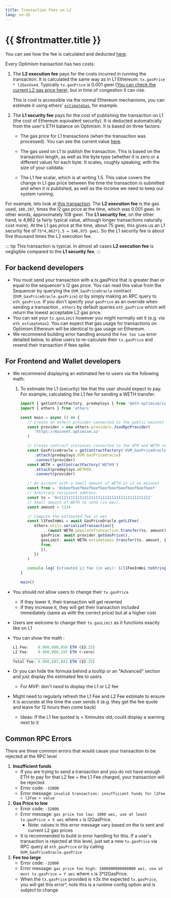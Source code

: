```yaml
---
title: Transaction Fees on L2
lang: en-US
---
```


# {{ $frontmatter.title }}

You can see how the fee is calculated and deducted [here](https://optimismhelp.zendesk.com/hc/en-us/articles/4411895794715-Transaction-Fees).

Every Optimism transaction has two costs:

1. The **L2 execution fee** pays for the costs incurred in running the transaction. It is calculated the same way as in L1 Ethereum: `tx.gasPrice * l2GasUsed`. Typically `tx.gasPrice` is 0.001 gwei ([You can check the current L2 gas price here](https://public-grafana.optimism.io/d/9hkhMxn7z/public-dashboard?orgId=1&refresh=5m)), but in time of congestion it can rise.

   This is cost is accessible via the normal Ethereum mechanisms, you can estimate it using ethers' [`estimateGas`](https://docs.ethers.io/v5/api/contract/contract/#contract-estimateGas), for example.

2. The **L1 security fee** pays for the cost of publishing the transaction on L1 (the cost of Ethereum equivalent security). It is deducted automatically from the user's ETH balance on Optimism. It is based on three factors:

   - The gas price for L1 transactions (when the transaction was processed). You can see the current value [here](https://public-grafana.optimism.io/d/9hkhMxn7z/public-dashboard?orgId=1&refresh=5m).

   - The gas used on L1 to publish the transaction. This is based on the transaction length, as well as the byte type (whether it is zero or a different value) for each byte. It scales, roughly speaking, with the size of your calldata.

   - The L1 fee scalar, which is at writing 1.5. This value covers the change in L1 gas price between the time the transaction is submitted and when it is published, as well as the income we need to keep our system running.

For example, lets look at [this transaction](https://optimistic.etherscan.io/tx/0x3ba996515abd898cd7e939aad4bd086b0d5159d14b4bc639e00d47a3aa68fd09). The **L2 execution fee** is the gas used, `108,207`, times the l2 gas price at the time, which was 0.001 gwei. In other words, approximately 108 gwei. The **L1 security fee**, on the other hand, is 4,862 (a fairly typical value, although longer transactions naturally cost more). At the L1 gas price at the time, about 75 gwei, this gives us an L1 security fee of `75*4,862*1.5 = 546,975 gwei`. So the L1 security fee is about five thousand times the L2 execution fee.

::: tip
This transaction is typical. In almost all cases **L2 execution fee** is negligible compared to the **L1 security fee**.
:::

## For backend developers
- You must send your transaction with a tx.gasPrice that is greater than or equal to the sequencer's l2 gas price. You can read this value from the Sequencer by querying the `OVM_GasPriceOracle` contract  (`OVM_GasPriceOracle.gasPrice`) or by simply making an RPC query to `eth_gasPrice`.  If you don't specify your `gasPrice` as an override when sending a transaction , `ethers` by default queries `eth_gasPrice` which will return the lowest acceptable L2 gas price.
- You can set your `tx.gasLimit` however you might normally set it (e.g. via `eth_estimateGas`). You can expect that gas usage for transactions on Optimism Ethereum will be identical to gas usage on Ethereum.
- We recommend building error handling around the `Fee too Low` error detailed below, to allow users to re-calculate their `tx.gasPrice` and resend their transaction if fees spike.

## For Frontend and Wallet developers
- We recommend displaying an estimated fee to users via the following math:
   1. To estimate the L1 (security) fee that the user should expect to pay. For example, calculating the L1 fee for sending a WETH transfer:

      ```ts
      import { getContractFactory, predeploys } from '@eth-optimism/contracts'
      import { ethers } from 'ethers'

      const main = async () => {
         // Create an ethers provider connected to the public mainnet endpoint.
         const provider = new ethers.providers.JsonRpcProvider(
            'https://mainnet.optimism.io'
         )

         // Create contract instances connected to the GPO and WETH contracts.
         const GasPriceOracle = getContractFactory('OVM_GasPriceOracle')
            .attach(predeploys.OVM_GasPriceOracle)
            .connect(provider)
         const WETH = getContractFactory('WETH9')
            .attach(predeploys.WETH9)
            .connect(provider)

         // An account with a small amount of WETH in it on mainnet
         const from = '0xbeefbeefbeefbeefbeefbeefbeefbeefbeefbeef'
         // Arbitrary recipient address.
         const to = '0x1111111111111111111111111111111111111111'
         // Small amount of WETH to send (in wei).
         const amount = 1234

         // Compute the estimated fee in wei
         const l1FeeInWei = await GasPriceOracle.getL1Fee(
            ethers.utils.serializeTransaction({
               ...(await WETH.populateTransaction.transfer(to, amount)),
               gasPrice: await provider.getGasPrice(),
               gasLimit: await WETH.estimateGas.transfer(to, amount, {
               from,
               }),
            })
         )

         console.log(`Estimated L1 fee (in wei): ${l1FeeInWei.toString()}`)
      }

      main()

      ```

- You should *not* allow users to change their `tx.gasPrice`
   - If they lower it, their transaction will get reverted
   - If they increase it, they will get their transaction included immediately (same as with the
     correct price) but at a higher cost
- Users are welcome to change their `tx.gasLimit` as it functions exactly like on L1
- You can show the math :

   ```jsx
   L1 Fee:    0.000,680,850 ETH ($3.25)
   L2 Fee:    0.000,000,195 ETH (~zero)
   ____________________________________
   Total Fee: 0.000,681,045 ETH ($3.25)
   ```

- Or you can hide the formula behind a tooltip or an "Advanced" section and just display the estimated fee to users
   - For MVP: don't *need* to display the L1 or L2 fee
- Might need to regularly refresh the L1 Fee and L2 Fee estimate to ensure it is accurate at the time the user sends it (e.g. they get the fee quote and leave for 12 hours then come back)
   - Ideas: If the L1 fee quoted is > Xminutes old, could display a warning next to it


## Common RPC Errors

There are three common errors that would cause your transaction to be rejected at the RPC level

1. **Insufficient funds**
   - If you are trying to send a transaction and you do not have enough ETH to pay for that L2 fee + the L1 Fee charged, your transaction will be rejected.
   - Error code: `-32000`
   - Error message: `invalid transaction: insufficient funds for l1Fee + l2Fee + value`
2. **Gas Price to low**
   - Error code: `-32000`
   - Error message: `gas price too low: 1000 wei, use at least tx.gasPrice = X wei`  where `x` is l2GasPrice.
      - Note: values in this error message vary based on the tx sent and current L2 gas prices
   - It is recommended to build in error handling for this. If a user's transaction is rejected at this level, just set a new `tx.gasPrice` via RPC query at `eth_gasPrice` or by calling `OVM_GasPriceOracle.gasPrice`
3. **Fee too large**
   - Error code: `-32000`
   - Error message: `gas price too high: 1000000000000000 wei, use at most tx.gasPrice = Y wei`  where `x` is 3*l2GasPrice.
   - When the `tx.gasPrice` provided is ≥3x the expected `tx.gasPrice`, you will get this error^, note this is a runtime config option and is subject to change
